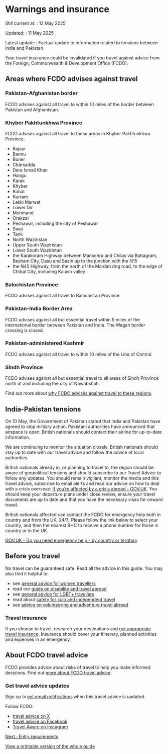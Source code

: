 # Warnings and insurance

Still current at:
:   12 May 2025

Updated:
:   11 May 2025

Latest update:
:   Factual update to information related to tensions between India and Pakistan.

Your travel insurance could be invalidated if you travel against advice from the Foreign, Commonwealth & Development Office (FCDO).

## Areas where FCDO advises against travel

### Pakistan-Afghanistan border

FCDO advises against all travel to within 10 miles of the border between Pakistan and Afghanistan.

### Khyber Pakhtunkhwa Province

FCDO advises against all travel to these areas in Khyber Pakhtunkhwa Province:

* Bajaur
* Bannu
* Buner
* Chārsadda
* Dera Ismail Khan
* Hangu
* Karak
* Khyber
* Kohat
* Kurram
* Lakki Marwat
* Lower Dir
* Mohmand
* Orakzai
* Peshawar, including the city of Peshawar
* Swat
* Tank
* North Waziristan
* Upper South Waziristan
* Lower South Waziristan
* the Karakoram Highway between Mansehra and Chilas via Battagram, Besham City, Dasu and Sazin up to the junction with the N15
* the N45 Highway, from the north of the Mardan ring road, to the edge of Chitral City, including Kalash valley

### Balochistan Province

FCDO advises against all travel to Balochistan Province.

### Pakistan-India Border Area

FCDO advises against all but essential travel within 5 miles of the international border between Pakistan and India. The Wagah border crossing is closed.

### Pakistan-administered Kashmir

FCDO advises against all travel to within 10 miles of the Line of Control.

### Sindh Province

FCDO advises against all but essential travel to all areas of Sindh Province north of and including the city of Nawabshah.

Find out more about [why FCDO advises against travel to these regions](/foreign-travel-advice/pakistan/regional-risks).

## India-Pakistan tensions

On 10 May, the Government of Pakistan stated that India and Pakistan have agreed to stop military action. Pakistani authorities have announced that airspace is open. British nationals should contact their airline for up-to-date information.

We are continuing to monitor the situation closely. British nationals should stay up to date with our travel advice and follow the advice of local authorities.

British nationals already in, or planning to travel to, the region should be aware of geopolitical tensions and should subscribe to our Travel Advice to follow any updates. You should remain vigilant, monitor the media and this travel advice, subscribe to email alerts and read our advice on how to deal with a crisis overseas: [If you’re affected by a crisis abroad - GOV.UK](https://www.gov.uk/guidance/how-to-deal-with-a-crisis-overseas). You should keep your departure plans under close review, ensure your travel documents are up to date and that you have the necessary visas for onward travel.

British nationals affected can contact the FCDO for emergency help both in country and from the UK, 24/7.  Please follow the link below to select your country, and then the nearest BHC to receive a phone number for those in country or in the UK.

[GOV.UK - Do you need emergency help - by country or territory](https://eur03.safelinks.protection.outlook.com/?url=https%3A%2F%2Fwww.gov.uk%2Fworld%2Fembassies&data=05%7C02%7CIsaac.Greenwood%40fcdo.gov.uk%7C9cdeaf7f06ba4b5f6d3408dd8f84b998%7Cd3a2d0d37cc84f52bbf985bd43d94279%7C0%7C0%7C638824522388136504%7CUnknown%7CTWFpbGZsb3d8eyJFbXB0eU1hcGkiOnRydWUsIlYiOiIwLjAuMDAwMCIsIlAiOiJXaW4zMiIsIkFOIjoiTWFpbCIsIldUIjoyfQ%3D%3D%7C0%7C%7C%7C&sdata=tREB4UwjNmRFYgRsVom6MbDomiW3X9lOqnrjSau%2F0Fk%3D&reserved=0)

## Before you travel

No travel can be guaranteed safe. Read all the advice in this guide. You may also find it helpful to:

* see [general advice for women travellers](https://www.gov.uk/guidance/advice-for-women-travelling-abroad)
* read our [guide on disability and travel abroad](https://www.gov.uk/government/publications/disabled-travellers)
* see [general advice for LGBT+ travellers](https://www.gov.uk/guidance/lesbian-gay-bisexual-and-transgender-foreign-travel-advice)
* read about [safety for solo and independent travel](https://www.gov.uk/guidance/solo-and-independent-travel)
* see [advice on volunteering and adventure travel abroad](https://www.gov.uk/guidance/safer-adventure-travel-and-volunteering-overseas)

### Travel insurance

If you choose to travel, research your destinations and [get appropriate travel insurance](https://www.gov.uk/guidance/foreign-travel-insurance). Insurance should cover your itinerary, planned activities and expenses in an emergency.

## About FCDO travel advice

FCDO provides advice about risks of travel to help you make informed decisions. Find out [more about FCDO travel advice](https://www.gov.uk/guidance/about-foreign-commonwealth-development-office-travel-advice).

### Get travel advice updates

Sign up to [get email notifications](https://www.gov.uk/foreign-travel-advice/pakistan/email-signup) when this travel advice is updated.

Follow FCDO:

* [travel advice on X](https://x.com/fcdotravelgovuk)
* [travel advice on Facebook](https://www.facebook.com/FCDOTravel/)
* [Travel Aware on Instagram](https://www.instagram.com/accounts/login/?next=https%3A%2F%2Fwww.instagram.com%2Ftravelaware%2F&is_from_rle)

[Next
:
Entry requirements](/foreign-travel-advice/pakistan/entry-requirements)

[View a printable version of the whole guide](/foreign-travel-advice/pakistan/print)